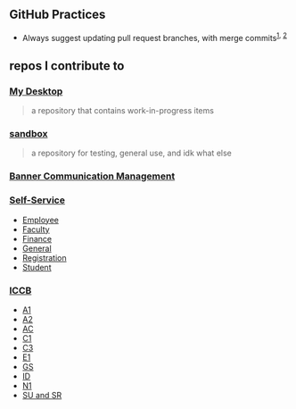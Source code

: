 ## GitHub Practices

- Always suggest updating pull request branches, with merge commits<sup>[1](https://github.blog/changelog/2022-02-03-more-ways-to-keep-your-pull-request-branch-up-to-date/), [2](https://docs.github.com/en/repositories/configuring-branches-and-merges-in-your-repository/configuring-pull-request-merges/managing-suggestions-to-update-pull-request-branches)</sup>

## repos I contribute to

### [My Desktop](https://github.com/bnicholson123/_desktop)
> a repository that contains work-in-progress items

### [sandbox](https://github.com/bnicholson123/_sandbox_0)
> a repository for testing, general use, and idk what else

### [Banner Communication Management](https://github.com/bnicholson123/banner-communication-management)

### [Self-Service](https://github.com/bnicholson123/self-service)

- [Employee](https://github.com/bnicholson123/self-service-employee)
- [Faculty](https://github.com/bnicholson123/self-service-faculty)
- [Finance](https://github.com/bnicholson123/self-service-finance)
- [General](https://github.com/bnicholson123/self-service-general)
- [Registration](https://github.com/bnicholson123/self-service-registration)
- [Student](https://github.com/bnicholson123/self-service-student)

### [ICCB](https://github.com/bnicholson123/iccb)

- [A1](https://github.com/bnicholson123/iccb-a1)
- [A2](https://github.com/bnicholson123/iccb-a2)
- [AC](https://github.com/bnicholson123/iccb-ac)
- [C1](https://github.com/bnicholson123/iccb-c1)
- [C3](https://github.com/bnicholson123/iccb-c3)
- [E1](https://github.com/bnicholson123/iccb-e1)
- [GS](https://github.com/bnicholson123/iccb-gs)
- [ID](https://github.com/bnicholson123/iccb-id)
- [N1](https://github.com/bnicholson123/iccb-n1)
- [SU and SR](https://github.com/bnicholson123/iccb-su-sr)
